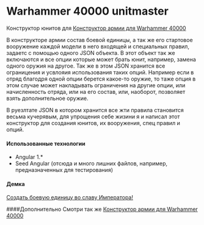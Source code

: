 # Warhammer 40000 unitmaster

Конструктор юнитов для <a href="https://github.com/munimaev/Warhammer40K-builder">Конструктор армии для Warhammer 40000</a>

В конструкторе армии состав боевой единицы, а так же его стартовое вооружение каждой модели в него входящей и специальных правил, задаетс с помощью одного JSON объекта. В этот объект так же включаются и все опции которые может брать юнит, например, замена одного оружия на другое. Так же в этом JSON хранится все ограницения и усвлояия использования таких опций. Например если в отряд благодря одной опции берется какое-то оружие, то таже опция в этом случае может накладывать ограничения на другие опции, или начисленность отряда, или на его состав, или, наоборот, позволяет взять дополнительное оружие. 

В руезлтате JSON в котором хранится все жти правила становится весьма кучерявым, для упрощения себе жизини я и написал этот конструктор для создания юнитов, их вооружения, спец правил и опций.

#### Использованные технологии
* Angular 1.*
* Seed Angular (отсюда и много лишних файлов, например, предназначенных для тестирования) 

#### Демка
<a href="">Создать боевую единицу во славу Императора!</a>

####Дополнительно
Смотри так же <a href="https://github.com/munimaev/Warhammer40K-builder">Конструктор армии для Warhammer 40000</a>
